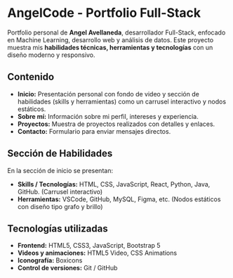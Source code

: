# AngelCode - Portfolio Full-Stack

Portfolio personal de **Angel Avellaneda**, desarrollador Full-Stack, enfocado en Machine Learning, desarrollo web y análisis de datos. Este proyecto muestra mis **habilidades técnicas, herramientas y tecnologías** con un diseño moderno y responsivo.

## Contenido

- **Inicio:** Presentación personal con fondo de video y sección de habilidades (skills y herramientas) como un carrusel interactivo y nodos estáticos.  
- **Sobre mí:** Información sobre mi perfil, intereses y experiencia.  
- **Proyectos:** Muestra de proyectos realizados con detalles y enlaces.  
- **Contacto:** Formulario para enviar mensajes directos.  

## Sección de Habilidades

En la sección de inicio se presentan:  

- **Skills / Tecnologías:** HTML, CSS, JavaScript, React, Python, Java, GitHub. (Carrusel interactivo)  
- **Herramientas:** VSCode, GitHub, MySQL, Figma, etc. (Nodos estáticos con diseño tipo grafo y brillo)  

## Tecnologías utilizadas

- **Frontend:** HTML5, CSS3, JavaScript, Bootstrap 5  
- **Videos y animaciones:** HTML5 Video, CSS Animations  
- **Iconografía:** Boxicons  
- **Control de versiones:** Git / GitHub
